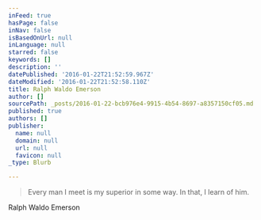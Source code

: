 ```yaml
---
inFeed: true
hasPage: false
inNav: false
isBasedOnUrl: null
inLanguage: null
starred: false
keywords: []
description: ''
datePublished: '2016-01-22T21:52:59.967Z'
dateModified: '2016-01-22T21:52:58.110Z'
title: Ralph Waldo Emerson
author: []
sourcePath: _posts/2016-01-22-bcb976e4-9915-4b54-8697-a8357150cf05.md
published: true
authors: []
publisher:
  name: null
  domain: null
  url: null
  favicon: null
_type: Blurb

---
```

> Every man I meet is my superior in some way. In that, I learn of him.

Ralph Waldo Emerson